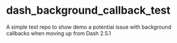 # dash_background_callback_test
A simple test repo to show demo a potential issue with background callbacks when moving up from Dash 2.5.1
